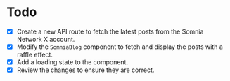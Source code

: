 # Todo

- [x] Create a new API route to fetch the latest posts from the Somnia Network X account.
- [x] Modify the `SomniaBlog` component to fetch and display the posts with a raffle effect.
- [x] Add a loading state to the component.
- [x] Review the changes to ensure they are correct.